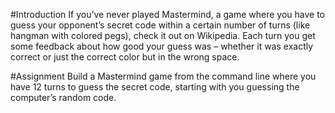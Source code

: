 #Introduction
If you’ve never played Mastermind, a game where you have to guess your opponent’s secret code within a certain number of turns (like hangman with colored pegs), check it out on Wikipedia. Each turn you get some feedback about how good your guess was – whether it was exactly correct or just the correct color but in the wrong space.

#Assignment
Build a Mastermind game from the command line where you have 12 turns to guess the secret code, starting with you guessing the computer’s random code.
